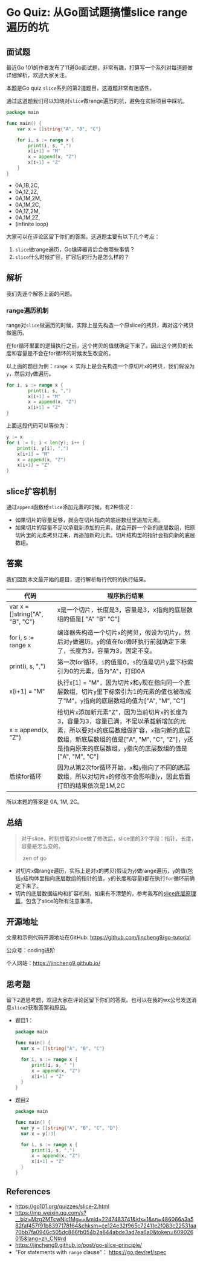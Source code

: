 # Go Quiz: 从Go面试题搞懂slice range遍历的坑

## 面试题

最近Go 101的作者发布了11道Go面试题，非常有趣，打算写一个系列对每道题做详细解析，欢迎大家关注。

本题是Go quiz `slice`系列的第2道题目，这道题非常有迷惑性。

通过这道题我们可以知晓对`slice`做range遍历的坑，避免在实际项目中踩坑。

```go
package main

func main() {
	var x = []string{"A", "B", "C"}

	for i, s := range x {
		print(i, s, ",")
		x[i+1] = "M"
		x = append(x, "Z")
		x[i+1] = "Z"
	}
}
```

- 0A,1B,2C,
- 0A,1Z,2Z,
- 0A,1M,2M,
- 0A,1M,2C,
- 0A,1Z,2M,
- 0A,1M,2Z,
- (infinite loop)

大家可以在评论区留下你们的答案。这道题主要有以下几个考点：

1. `slice`做range遍历，Go编译器背后会做哪些事情？
2. `slice`什么时候扩容，扩容后的行为是怎么样的？



## 解析

我们先逐个解答上面的问题。

### range遍历机制

range对`slice`做遍历的时候，实际上是先构造一个原slice的拷贝，再对这个拷贝做遍历。

在for循环里面的逻辑执行之前，这个拷贝的值就确定下来了。因此这个拷贝的长度和容量是不会在for循环的时候发生改变的。

以上面的题目为例：`range x `实际上是会先构造一个原切片`x`的拷贝，我们假设为`y`，然后对`y`做遍历。

```go
for i, s := range x {
		print(i, s, ",")
		x[i+1] = "M"
		x = append(x, "Z")
		x[i+1] = "Z"
}
```

上面这段代码可以等价为：

```go
y := x
for i := 0; i < len(y); i++ {
	print(i, y[i], ",")
	x[i+1] = "M"
	x = append(x, "Z")
	x[i+1] = "Z"
}
```



## slice扩容机制

通过`append`函数给`slice`添加元素的时候，有2种情况：

* 如果切片的容量足够，就会在切片指向的底层数组里追加元素。
* 如果切片的容量不足以承载新添加的元素，就会开辟一个新的底层数组，把原切片里的元素拷贝过来，再追加新的元素。切片结构里的指针会指向新的底层数组。



## 答案

我们回到本文最开始的题目，逐行解析每行代码的执行结果。

| 代码                            | 程序执行结果                                                 |
| ------------------------------- | ------------------------------------------------------------ |
| var x = []string{"A", "B", "C"} | x是一个切片，长度是3，容量是3，x指向的底层数组的值是[ "A" "B" "C"] |
| for i, s := range x             | 编译器先构造一个切片`x`的拷贝，假设为切片`y`，然后对`y`做遍历。`y`的值在for循环执行前就确定下来了，长度为3，容量为3，固定不变。 |
| print(i, s, ",")                | 第一次for循环，`i`的值是0，`s`的值是切片`y`里下标索引为0的元素，值为"A"，打印0A |
| x[i+1] = "M"                    | 执行x[1] = "M"，因为切片`x`和`y`现在指向同一个底层数组，切片`y`里下标索引为1的元素的值也被改成了"M"，`y`指向的底层数组的值为["A", "M", "C"] |
| x = append(x, "Z")              | 给切片`x`添加新元素"Z"，因为当前切片`x`的长度为3，容量为3，容量已满，不足以承载新增加的元素，所以要对`x`的底层数组做扩容，`x`指向新的底层数组，新底层数组的值是["A", "M", "C", "Z"]，`y`还是指向原来的底层数组，`y`指向的底层数组的值是["A", "M", "C"] |
| 后续for循环                     | 因为从第2次for循环开始，`x`和`y`指向了不同的底层数组，所以对切片`x`的修改不会影响到`y`，因此后面打印的结果依次是1M,2C |

所以本题的答案是 0A, 1M, 2C。



## 总结

> 对于slice，时刻想着对slice做了修改后，slice里的3个字段：指针，长度，容量是怎么变的。
>
> ​																																		zen of go

* 对切片`x`做range遍历，实际上是对`x`的拷贝(假设为`y`)做range遍历，`y`的值(包括`y`结构体里指向底层数组的指针的值，`y`的长度和容量)都在执行`for`循环前确定下来了。
* 切片的底层数据结构和扩容机制，如果有不清楚的，参考我写的[slice底层原理篇](https://mp.weixin.qq.com/s?__biz=Mzg2MTcwNjc1Mg==&mid=2247483741&idx=1&sn=486066a3a582faf457f91b8397178f64&chksm=ce124e32f965c72411e2f083c22531aa70bb7fa0946c505dc886fb054b2a644abde3ad7ea6a0&token=609026015&lang=zh_CN#rd)，包含了slice的所有注意事项。



## 开源地址

文章和示例代码开源地址在GitHub: https://github.com/jincheng9/go-tutorial

公众号：coding进阶

个人网站：https://jincheng9.github.io/



## 思考题

留下2道思考题，欢迎大家在评论区留下你们的答案。也可以在我的wx公号发送消息`slice2`获取答案和原因。

* 题目1：

  ```go
  package main
  
  func main() {
  	var x = []string{"A", "B", "C"}
  
  	for i, s := range x {
  		print(i, s, " ")
  		x = append(x, "Z")
  		x[i+1] = "Z"
  	}
  }
  ```

  

* 题目2

  ```go
  package main
  
  func main() {
  	var y = []string{"A", "B", "C", "D"}
  	var x = y[:3]
  
  	for i, s := range x {
  		print(i, s, ",")
  		x = append(x, "Z")
  		x[i+1] = "Z"
  	}
  }
  ```

  

## References

* https://go101.org/quizzes/slice-2.html
* https://mp.weixin.qq.com/s?__biz=Mzg2MTcwNjc1Mg==&mid=2247483741&idx=1&sn=486066a3a582faf457f91b8397178f64&chksm=ce124e32f965c72411e2f083c22531aa70bb7fa0946c505dc886fb054b2a644abde3ad7ea6a0&token=609026015&lang=zh_CN#rd
* https://jincheng9.github.io/post/go-slice-principle/
* "For statements with `range` clause"： https://go.dev/ref/spec